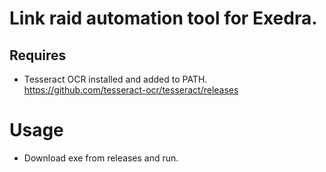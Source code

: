 # Link raid automation tool for Exedra.
## Requires 
* Tesseract OCR installed and added to PATH. https://github.com/tesseract-ocr/tesseract/releases

# Usage
* Download exe from releases and run.
